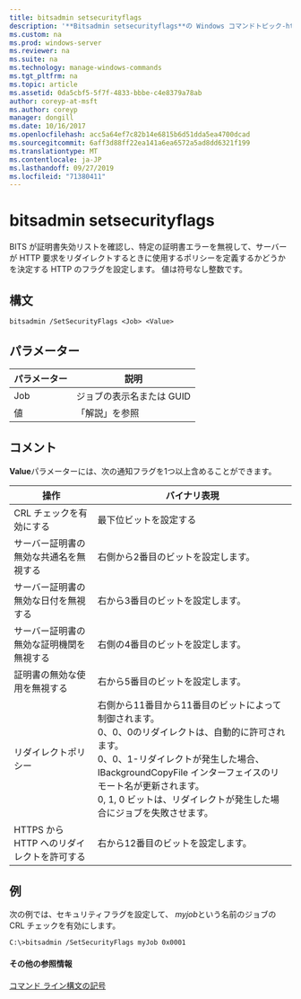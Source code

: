 ```yaml
---
title: bitsadmin setsecurityflags
description: '**Bitsadmin setsecurityflags**の Windows コマンドトピック-http のフラグを設定します。これにより、BITS が証明書失効リストを確認し、特定の証明書エラーを無視し、サーバーが HTTP 要求をリダイレクトするときに使用するポリシーを定義するかどうかを決定します。'
ms.custom: na
ms.prod: windows-server
ms.reviewer: na
ms.suite: na
ms.technology: manage-windows-commands
ms.tgt_pltfrm: na
ms.topic: article
ms.assetid: 0da5cbf5-5f7f-4833-bbbe-c4e8379a78ab
author: coreyp-at-msft
ms.author: coreyp
manager: dongill
ms.date: 10/16/2017
ms.openlocfilehash: acc5a64ef7c82b14e6815b6d51dda5ea4700dcad
ms.sourcegitcommit: 6aff3d88ff22ea141a6ea6572a5ad8dd6321f199
ms.translationtype: MT
ms.contentlocale: ja-JP
ms.lasthandoff: 09/27/2019
ms.locfileid: "71380411"
---
```

# <a name="bitsadmin-setsecurityflags"></a>bitsadmin setsecurityflags



BITS が証明書失効リストを確認し、特定の証明書エラーを無視して、サーバーが HTTP 要求をリダイレクトするときに使用するポリシーを定義するかどうかを決定する HTTP のフラグを設定します。 値は符号なし整数です。

## <a name="syntax"></a>構文

```
bitsadmin /SetSecurityFlags <Job> <Value>
```

## <a name="parameters"></a>パラメーター

|パラメーター|説明|
|---------|-----------|
|Job|ジョブの表示名または GUID|
|値|「解説」を参照|

## <a name="remarks"></a>コメント

**Value**パラメーターには、次の通知フラグを1つ以上含めることができます。

|操作|バイナリ表現|
|------|---------------------|
|CRL チェックを有効にする|最下位ビットを設定する|
|サーバー証明書の無効な共通名を無視する|右側から2番目のビットを設定します。|
|サーバー証明書の無効な日付を無視する|右から3番目のビットを設定します。|
|サーバー証明書の無効な証明機関を無視する|右側の4番目のビットを設定します。|
|証明書の無効な使用を無視する|右から5番目のビットを設定します。|
|リダイレクトポリシー|右側から11番目から11番目のビットによって制御されます。</br>0、0、0のリダイレクトは、自動的に許可されます。</br>0、0、1-リダイレクトが発生した場合、IBackgroundCopyFile インターフェイスのリモート名が更新されます。</br>0, 1, 0 ビットは、リダイレクトが発生した場合にジョブを失敗させます。|
|HTTPS から HTTP へのリダイレクトを許可する|右から12番目のビットを設定します。|

## <a name="BKMK_examples"></a>例

次の例では、セキュリティフラグを設定して、 *myjob*という名前のジョブの CRL チェックを有効にします。
```
C:\>bitsadmin /SetSecurityFlags myJob 0x0001
```

#### <a name="additional-references"></a>その他の参照情報

[コマンド ライン構文の記号](command-line-syntax-key.md)